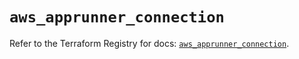 # `aws_apprunner_connection`

Refer to the Terraform Registry for docs: [`aws_apprunner_connection`](https://registry.terraform.io/providers/hashicorp/aws/5.91.0/docs/resources/apprunner_connection).
